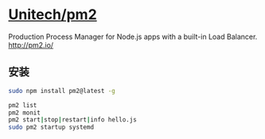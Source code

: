 # [Unitech/pm2](https://github.com/Unitech/pm2)

Production Process Manager for Node.js apps with a built-in Load Balancer. <http://pm2.io/>


## 安装

```sh
sudo npm install pm2@latest -g

pm2 list
pm2 monit
pm2 start|stop|restart|info hello.js
sudo pm2 startup systemd
```

